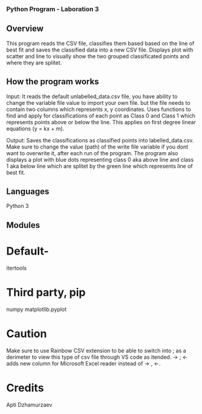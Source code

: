 ### Python Program - Laboration 3 

## Overview
This program reads the CSV file, classifies them based based on the line of best fit and saves the classified data into a new CSV file. Displays plot with scatter and line to visually show the two grouped classificated points and where they are splitet.

## How the program works
Input: It reads the default unlabelled_data.csv file, you have ability to change the variable file value to import your own file. but the file needs to contain two columns which represents x, y coordinates. Uses functions to find and apply for classifications of each point as Class 0 and Class 1 which represents points above or below the line. This applies on first degree linear equations (y = kx + m).

Output: Saves the classifications as classified points into labelled_data.csv. Make sure to change the value (path) of the write file variable if you dont want to overwrite it, after each run of the program. The program also displays a plot with blue dots representing class 0 aka above line and class 1 aka below line which are splitet by the green line which represents line of best fit.

## Languages 
Python 3

## Modules
# Default-
itertools

# Third party, pip
numpy
matplotlib.pyplot

# Caution
Make sure to use Rainbow CSV extension to be able to switch into ; as a derimeter to view this type of csv file through VS code as itended. 
-> ; <- adds new column for Microsoft Excel reader instead of -> , <-.

# Credits
Apti Dzhamurzaev
